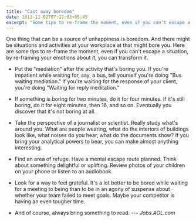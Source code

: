```yaml
---
title: "Cast away boredom"
date: 2013-11-02T07:17:03+05:45
excerpt: "Some tips to re-frame the moment, even if you can’t escape a situation, by re-framing your emotions about it, you can transform it."
---
```


One thing that can be a source of unhappiness is boredom. And there might be situations and activities at your workplace at that might bore you. Here are some tips to re-frame the moment, even if you can't escape a situation, by re-framing your emotions about it, you can transform it.

* Put the "mediation" after the activity that's boring you. If you're impatient while waiting for, say, a bus, tell yourself you're doing "Bus waiting mediation." If you're waiting for the response of your client, you're doing "Waiting for reply meditation."

* If something is boring for two minutes, do it for four minutes. If it's still boring, do it for eight minutes, then 16, and so on. Eventually you discover that it's not boring at all.

* Take the perspective of a journalist or scientist. Really study what's around you. What are people wearing, what do the interiors of buildings look like, what noises do you hear, what do the documents show? If you bring your analytical powers to bear, you can make almost anything interesting.

* Find an area of refuge. Have a mental escape route planned. Think about something delightful or uplifting. Review photos of your children on your phone or listen to an audiobook.

* Look for a way to feel grateful. It's a lot better to be bored while waiting for a meeting to being than to be in an agony of suspense about whether your team failed to meet goals. Maybe your competitor is having an even tougher time.

* And of course, always bring something to read. --- *Jobs.AOL.com*

